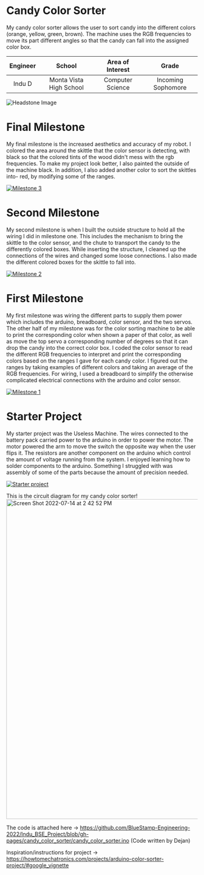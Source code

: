 ﻿# Candy Color Sorter
My candy color sorter allows the user to sort candy into the different colors (orange, yellow, green, brown). The machine uses the RGB frequencies to move its part different angles so that the candy can fall into the assigned color box. 

| **Engineer** | **School** | **Area of Interest** | **Grade** |
|:--:|:--:|:--:|:--:|
| Indu D | Monta Vista High School | Computer Science | Incoming Sophomore

![Headstone Image](https://bluestampengineering.com/wp-content/uploads/2016/05/improve.jpg)
  
# Final Milestone
My final milestone is the increased aesthetics and accuracy of my robot. I colored the area around the skittle that the color sensor is detecting, with black so that the colored tints of the wood didn't mess with the rgb frequencies. To make my project look better, I also painted the outside of the machine black. In addition, I also added another color to sort the skittles into- red, by modifying some of the ranges. 

[![Milestone 3](https://res.cloudinary.com/marcomontalbano/image/upload/v1658342040/video_to_markdown/images/youtube--3Fz8zib8K-k-c05b58ac6eb4c4700831b2b3070cd403.jpg)](https://www.youtube.com/watch?v=3Fz8zib8K-k "Milestone 3")

# Second Milestone

My second milestone is when I built the outside structure to hold all the wiring I did in milestone one. This includes the mechanism to bring the skittle to the color sensor, and the chute to transport the candy to the differently colored boxes. While inserting the structure, I cleaned up the connections of the wires and changed some loose connections. I also made the different colored boxes for the skittle to fall into. 

[![Milestone 2](https://res.cloudinary.com/marcomontalbano/image/upload/v1658342352/video_to_markdown/images/youtube--_snwUmFyKaM-c05b58ac6eb4c4700831b2b3070cd403.jpg)](https://www.youtube.com/watch?v=_snwUmFyKaM "Milestone 2")

# First Milestone

My first milestone was wiring the different parts to supply them power which includes the arduino, breadboard, color sensor, and the two servos. The other half of my milestone was for the color sorting machine to be able to print the corresponding color when shown a paper of that color, as well as move the top servo a corresponding number of degrees so that it can drop the candy into the correct color box. I coded the color sensor to read the different RGB frequencies to interpret and print the corresponding colors based on the ranges I gave for each candy color. I figured out the ranges by taking examples of different colors and taking an average of the RGB frequencies. For wiring, I used a breadboard to simplify the otherwise complicated electrical connections with the arduino and color sensor.   

[![Milestone 1](https://res.cloudinary.com/marcomontalbano/image/upload/v1657738339/video_to_markdown/images/youtube--5TfnNZKhHVI-c05b58ac6eb4c4700831b2b3070cd403.jpg)](https://www.youtube.com/watch?v=5TfnNZKhHVI "Milestone 1")

# Starter Project
My starter project was the Useless Machine. The wires connected to the battery pack carried power to the arduino in order to power the motor. The motor powered the arm to move the switch the opposite way when the user flips it. The resistors are another component on the arduino which control the amount of voltage running from the system. I enjoyed learning how to solder components to the arduino. Something I struggled with was assembly of some of the parts because the amount of precision needed.

[![Starter project](https://res.cloudinary.com/marcomontalbano/image/upload/v1657656507/video_to_markdown/images/youtube--VkKRnvD49vk-c05b58ac6eb4c4700831b2b3070cd403.jpg)](https://www.youtube.com/watch?v=VkKRnvD49vk "Starter project")

This is the circuit diagram for my candy color sorter!
<img width="840" alt="Screen Shot 2022-07-14 at 2 42 52 PM" src="https://user-images.githubusercontent.com/108764468/179091883-1c19063a-e566-440a-9a68-a53f4d014c49.png">

The code is attached here -> https://github.com/BlueStamp-Engineering-2022/Indu_BSE_Project/blob/gh-pages/candy_color_sorter/candy_color_sorter.ino (Code written by Dejan)

Inspiration/instructions for project -> https://howtomechatronics.com/projects/arduino-color-sorter-project/#google_vignette 
